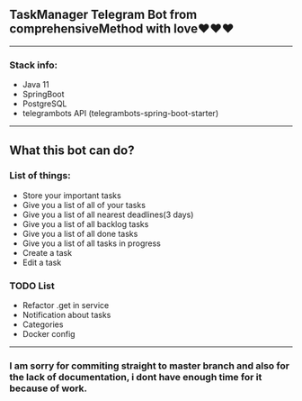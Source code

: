 ## TaskManager Telegram Bot from comprehensiveMethod with love❤️❤️❤️
----
### Stack info:
* Java 11
* SpringBoot 
* PostgreSQL
* telegrambots API (telegrambots-spring-boot-starter)
----
## What this bot can do?
### List of things:
* Store your important tasks
* Give you a list of all of your tasks
* Give you a list of all nearest deadlines(3 days)
* Give you a list of all backlog tasks
* Give you a list of all done tasks
* Give you a list of all tasks in progress
* Create a task
* Edit a task

### TODO List
* Refactor .get in service
* Notification about tasks
* Categories
* Docker config
----
### I am sorry for commiting straight to master branch and also for the lack of documentation, i dont have enough time for it because of work.
